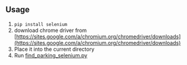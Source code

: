## Usage

1. `pip install selenium`
2. download chrome driver from [https://sites.google.com/a/chromium.org/chromedriver/downloads](https://sites.google.com/a/chromium.org/chromedriver/downloads)
3. Place it into the current directory
4. Run [find_parking_selenium.py](find_parking_selenium.py)